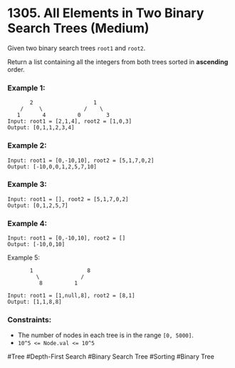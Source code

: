 # 1305. All Elements in Two Binary Search Trees (Medium)

Given two binary search trees `root1` and `root2`.

Return a list containing all the integers from both trees sorted in **ascending** order.

### Example 1:

```
       2                   1
    /     \             /    \
   1       4          0        3
Input: root1 = [2,1,4], root2 = [1,0,3]
Output: [0,1,1,2,3,4]
```

### Example 2:

```
Input: root1 = [0,-10,10], root2 = [5,1,7,0,2]
Output: [-10,0,0,1,2,5,7,10]
```

### Example 3:

```
Input: root1 = [], root2 = [5,1,7,0,2]
Output: [0,1,2,5,7]
```

### Example 4:

```
Input: root1 = [0,-10,10], root2 = []
Output: [-10,0,10]
```

Example 5:

```
       1                 8
         \             /
          8          1

Input: root1 = [1,null,8], root2 = [8,1]
Output: [1,1,8,8]
```

### Constraints:

- The number of nodes in each tree is in the range `[0, 5000]`.
- `10^5 <= Node.val <= 10^5`

#Tree #Depth-First Search #Binary Search Tree #Sorting #Binary Tree
